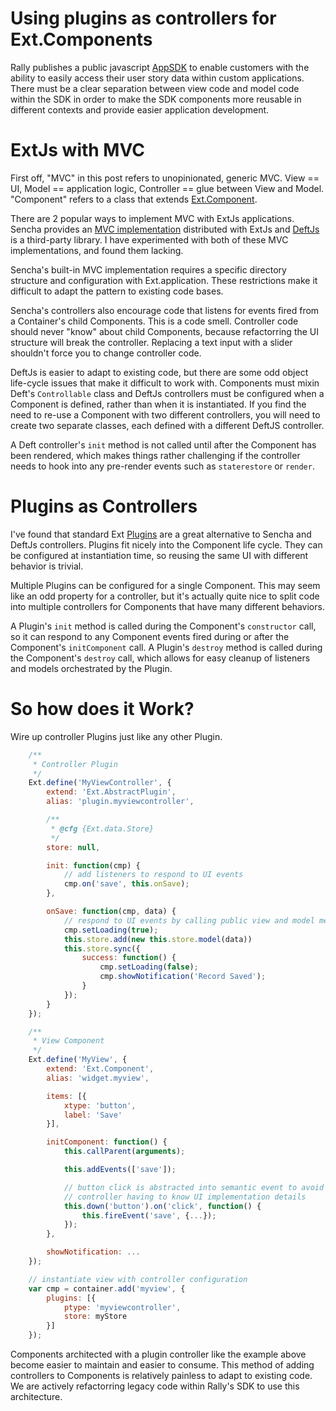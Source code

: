 Using plugins as controllers for Ext.Components
===============================================

Rally publishes a public javascript [AppSDK](https://help.rallydev.com/app-sdk) to enable customers with the ability to easily access their user story data within custom applications. There must be a clear separation between view code and model code within the SDK in order to make the SDK components more reusable in different contexts and provide easier application development.

ExtJs with MVC
==============

First off, "MVC" in this post refers to unopinionated, generic MVC. View == UI, Model == application logic, Controller == glue between View and Model. "Component" refers to a class that extends [Ext.Component](http://docs.sencha.com/extjs/4.1.3/#!/api/Ext.Component).

There are 2 popular ways to implement MVC with ExtJs applications. Sencha provides an [MVC implementation](http://docs.sencha.com/extjs/4.1.3/#/guide/application_architecture) distributed with ExtJs and [DeftJs](https://github.com/deftjs/DeftJS/) is a third-party  library. I have experimented with both of these MVC implementations, and found them lacking.

Sencha's built-in MVC implementation requires a specific directory structure and configuration with Ext.application. These restrictions make it difficult to adapt the pattern to existing code bases.

Sencha's controllers also encourage code that listens for events fired from a Container's child Components. This is a code smell. Controller code should never "know" about child Components, because refactorring the UI structure will break the controller. Replacing a text input with a slider shouldn't force you to change controller code.

DeftJs is easier to adapt to existing code, but there are some odd object life-cycle issues that make it difficult to work with. Components must mixin Deft's `Controllable` class and DeftJs controllers must be configured when a Component is defined, rather than when it is instantiated. If you find the need to re-use a Component with two different controllers, you will need to create two separate classes, each defined with a different DeftJS controller.

A Deft controller's `init` method is not called until after the Component has been rendered, which makes things rather challenging if the controller needs to hook into any pre-render events such as `staterestore` or `render`.  

Plugins as Controllers
======================

I've found that standard Ext [Plugins](http://docs.sencha.com/extjs/4.1.3/#!/api/Ext.AbstractPlugin) are a great alternative to Sencha and DeftJs controllers. Plugins fit nicely into the Component life cycle. They can be configured at instantiation time, so reusing the same UI with different behavior is trivial.

Multiple Plugins can be configured for a single Component. This may seem like an odd property for a controller, but it's actually quite nice to split code into multiple controllers for Components that have many different behaviors.

A Plugin's `init` method is called during the Component's `constructor` call, so it can respond to any Component events fired during or after the Component's `initComponent` call. A Plugin's `destroy` method is called during the Component's `destroy` call, which allows for easy cleanup of listeners and models orchestrated by the Plugin.

So how does it Work?
====================

Wire up controller Plugins just like any other Plugin.

```javascript
	/**
	 * Controller Plugin
	 */
	Ext.define('MyViewController', {
		extend: 'Ext.AbstractPlugin',
		alias: 'plugin.myviewcontroller',

		/**
		 * @cfg {Ext.data.Store}
		 */
		store: null,

		init: function(cmp) {
			// add listeners to respond to UI events
			cmp.on('save', this.onSave);
		},

		onSave: function(cmp, data) {
			// respond to UI events by calling public view and model methods
			cmp.setLoading(true);
			this.store.add(new this.store.model(data))
			this.store.sync({
				success: function() {
					cmp.setLoading(false);
					cmp.showNotification('Record Saved');
				}
			});
		}	
	});
```

```javascript
	/**
	 * View Component
	 */
	Ext.define('MyView', {
		extend: 'Ext.Component',
		alias: 'widget.myview',

		items: [{
			xtype: 'button',
			label: 'Save'
		}],

		initComponent: function() {
			this.callParent(arguments);

			this.addEvents(['save']);

			// button click is abstracted into semantic event to avoid
			// controller having to know UI implementation details
			this.down('button').on('click', function() {
				this.fireEvent('save', {...});
			});
		},

		showNotification: ...
	});
```

```javascript
	// instantiate view with controller configuration
	var cmp = container.add('myview', {
		plugins: [{
			ptype: 'myviewcontroller',
			store: myStore
		}]
	});
```

Components architected with a plugin controller like the example above become easier to maintain and easier to consume. This method of adding controllers to Components is relatively painless to adapt to existing code. We are actively refactorring legacy code within Rally's SDK to use this architecture. 
